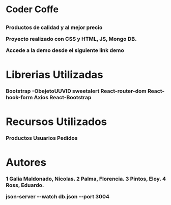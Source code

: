 <h1>Coder Coffe <h2/>

<h3>Productos de calidad y al mejor precio<div/>

 Proyecto realizado con CSS y HTML, JS, Mongo DB.

Accede a la demo desde el siguiente link demo


 # Librerias Utilizadas
 Bootstrap -ObejetoUUVID
sweetalert
React-router-dom
React-hook-form
Axios
React-Bootstrap

# Recursos Utilizados
Productos
Usuarios
Pedidos

# Autores
1 Galia Maldonado, Nicolas.
2 Palma, Florencia.
3 Pintos, Eloy.
4 Ross, Eduardo.







json-server --watch db.json --port 3004